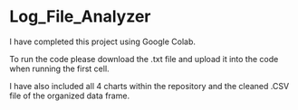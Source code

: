 # Log_File_Analyzer

I have completed this project using Google Colab.

To run the code please download the .txt file and upload it into the code when running the first cell.

I have also included all 4 charts within the repository and the cleaned .CSV file of the organized data frame.
